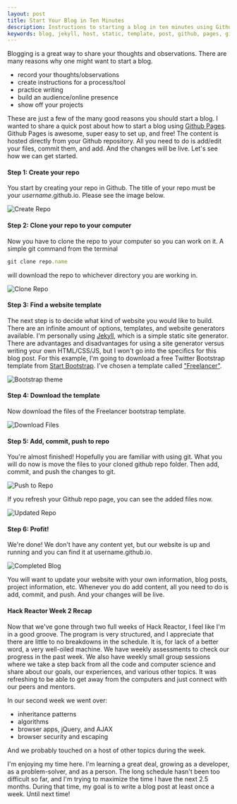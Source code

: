 ```yaml
---
layout: post
title: Start Your Blog in Ten Minutes
description: Instructions to starting a blog in ten minutes using Github Pages, and a recap from Hack Reactor Week 2.
keywords: blog, jekyll, host, static, template, post, github, pages, github pages, bootstrap, algorithms, ajax, browser, security, inheritance patterns, jquery, makersquare, Hack Reactor, los angeles
---
```


Blogging is a great way to share your thoughts and observations. There are many reasons why one might want to start a blog.

* record your thoughts/observations
* create instructions for a process/tool
* practice writing
* build an audience/online presence
* show off your projects

These are just a few of the many good reasons you should start a blog. I wanted to share a quick post about how to start a blog using <a href="https://pages.github.com/" target="_blank">Github Pages</a>. Github Pages is awesome, super easy to set up, and free! The content is hosted directly from your Github repository. All you need to do is add/edit your files, commit them, and add. And the changes will be live. Let's see how we can get started.

<h4>Step 1: Create your repo</h4>

You start by creating your repo in Github. The title of your repo must be your <em>username</em>.github.io. Please see the image below.

![Create Repo](images/create-blog/01-create-repo.png "Creating Repo")

<h4>Step 2: Clone your repo to your computer</h4>

Now you have to clone the repo to your computer so you can work on it. A simple git command from the terminal 

~~~ javascript
git clone repo.name
~~~

will download the repo to whichever directory you are working in.

![Clone Repo](images/create-blog/02-clone-repo.png "Clone Repo")

<h4>Step 3: Find a website template</h4>

The next step is to decide what kind of website you would like to build. There are an infinite amount of options, templates, and website generators available. I'm personally using <a href="https://jekyllrb.com/" target="_blank">Jekyll</a>, which is a simple static site generator. There are advantages and disadvantages for using a site generator versus writing your own HTML/CSS/JS, but I won't go into the specifics for this blog post. For this example, I'm going to download a free Twitter Bootstrap template from <a href="http://startbootstrap.com/" target="_blank">Start Bootstrap</a>. I've chosen a template called <a href=http://startbootstrap.com/template-overviews/freelancer/ target=_blank>"Freelancer"</a>.

![Bootstrap theme](images/create-blog/03-start-with-template.png "Bootstrap theme")

<h4>Step 4: Download the template</h4>

Now download the files of the Freelancer bootstrap template.

![Download Files](images/create-blog/04-download-files.png "Download Files")

<h4>Step 5: Add, commit, push to repo</h4>

You're almost finished! Hopefully you are familiar with using git. What you will do now is move the files to your cloned github repo folder. Then add, commit, and push the changes to git.

![Push to Repo](images/create-blog/05-push-to-repo.png "Push to Repo")

If you refresh your Github repo page, you can see the added files now.

![Updated Repo](images/create-blog/06-updated-repo.png "Updated Repo")

<h4>Step 6: Profit!</h4>

We're done! We don't have any content yet, but our website is up and running and you can find it at username.github.io.

![Completed Blog](images/create-blog/07-profit.png "Completed Blog")

You will want to update your website with your own information, blog posts, project information, etc. Whenever you do add content, all you need to do is add, commit, and push. And your changes will be live.

<h4>Hack Reactor Week 2 Recap</h4>

Now that we've gone through two full weeks of Hack Reactor, I feel like I'm in a good groove. The program is very structured, and I appreciate that there are little to no breakdowns in the schedule. It is, for lack of a better word, a very well-oiled machine. We have weekly assessments to check our progress in the past week. We also have weekly small group sessions where we take a step back from all the code and computer science and share about our goals, our experiences, and various other topics. It was refreshing to be able to get away from the computers and just connect with our peers and mentors.

In our second week we went over:

* inheritance patterns
* algorithms
* browser apps, jQuery, and AJAX
* browser security and escaping

And we probably touched on a host of other topics during the week. 

I'm enjoying my time here. I'm learning a great deal, growing as a developer, as a problem-solver, and as a person. The long schedule hasn't been too difficult so far, and I'm trying to maximize the time I have the next 2.5 months. During that time, my goal is to write a blog post at least once a week. Until next time!